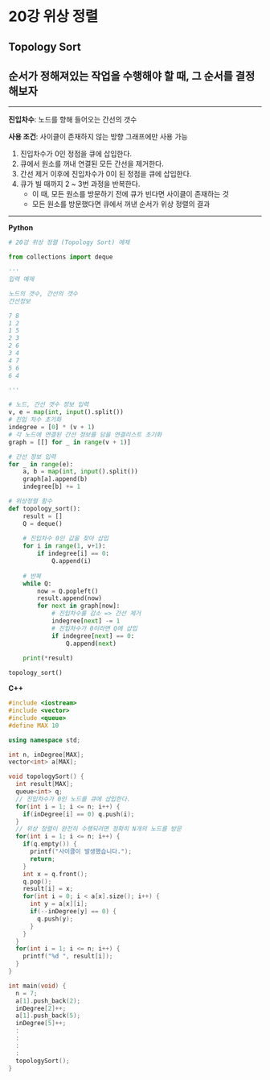 # 20강 위상 정렬

## Topology Sort

## 순서가 정해져있는 작업을 수행해야 할 때, 그 순서를 결정해보자

---

**진입차수**: 노드를 향해 들어오는 간선의 갯수

**사용 조건**: 사이클이 존재하지 않는 방향 그래프에만 사용 가능

1. 진입차수가 0인 정점을 큐에 삽입한다.
2. 큐에서 원소를 꺼내 연결된 모든 간선을 제거한다.
3. 간선 제거 이후에 진입차수가 0이 된 정점을 큐에 삽입한다.
4. 큐가 빌 때까지 2 ~ 3번 과정을 반복한다.
   - 이 때, 모든 원소를 방문하기 전에 큐가 빈다면 사이클이 존재하는 것
   - 모든 원소를 방문했다면 큐에서 꺼낸 순서가 위상 정렬의 결과

---

**Python**

```python
# 20강 위상 정렬 (Topology Sort) 예제

from collections import deque

'''
입력 예제

노드의 갯수, 간선의 갯수
간선정보

7 8
1 2
1 5
2 3
2 6
3 4
4 7
5 6
6 4

'''

# 노드, 간선 갯수 정보 입력
v, e = map(int, input().split())
# 진입 차수 초기화
indegree = [0] * (v + 1)
# 각 노드에 연결된 간선 정보를 담을 연결리스트 초기화
graph = [[] for _ in range(v + 1)]

# 간선 정보 입력
for _ in range(e):
    a, b = map(int, input().split())
    graph[a].append(b)
    indegree[b] += 1

# 위상정렬 함수
def topology_sort():
    result = []
    Q = deque()
    
    # 진입차수 0인 값을 찾아 삽입
    for i in range(1, v+1):
        if indegree[i] == 0:
            Q.append(i)
    
    # 반복
    while Q:
        now = Q.popleft()
        result.append(now)
        for next in graph[now]:
            # 진입차수를 감소 => 간선 제거
            indegree[next] -= 1
            # 진입차수가 0이라면 Q에 삽입
            if indegree[next] == 0:
                Q.append(next)
            
    print(*result)

topology_sort()
```



**C++**

```C++
#include <iostream>
#include <vector>
#include <queue>
#define MAX 10

using namespace std;

int n, inDegree[MAX];
vector<int> a[MAX];

void topologySort() {
  int result[MAX];
  queue<int> q;
  // 진입차수가 0인 노드를 큐에 삽입한다.
  for(int i = 1; i <= n; i++) {
    if(inDegree[i] == 0) q.push(i);
  }
  // 위상 정렬이 완전히 수행되려면 정확히 N개의 노드를 방문
  for(int i = 1; i <= n; i++) {
    if(q.empty()) {
      printf("사이클이 발생했습니다.");
      return;
    }
    int x = q.front();
    q.pop();
    result[i] = x;
    for(int i = 0; i < a[x].size(); i++) {
      int y = a[x][i];
      if(--inDegree[y] == 0) {
        q.push(y);
      }
    }
  }
  for(int i = 1; i <= n; i++) {
    printf("%d ", result[i]);
  }
}

int main(void) {
  n = 7;
  a[1].push_back(2);
  inDegree[2]++;
  a[1].push_back(5);
  inDegree[5]++;
  :
  :
  :
  :
  topologySort();
}

```

